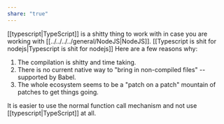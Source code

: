 ```yaml
---
share: "true"
---
```



[[typescript|TypeScript]] is a shitty thing to work with in case you are working with [[../../../../general/NodeJS|NodeJS]].
[[Typescript is shit for nodejs|Typescript is shit for nodejs]]
Here are a few reasons why:
1. The compilation is shitty and time taking. 
2. There is no current native way to "bring in non-compiled files" -- supported by Babel. 
3. The whole ecosystem seems to be a "patch on a patch" mountain of patches to get things going. 

It is easier to use the normal function call mechanism and not use [[typescript|TypeScript]] at all.
